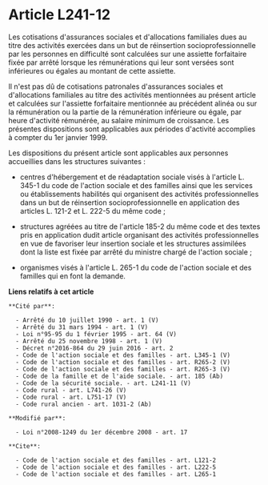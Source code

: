 # Article L241-12

Les cotisations d'assurances sociales et d'allocations familiales dues au titre des activités exercées dans un but de
réinsertion socioprofessionnelle par les personnes en difficulté sont calculées sur une assiette forfaitaire fixée par arrêté
lorsque les rémunérations qui leur sont versées sont inférieures ou égales au montant de cette assiette. 

Il n'est pas dû de cotisations patronales d'assurances sociales et d'allocations familiales au titre des activités
mentionnées au présent article et calculées sur l'assiette forfaitaire mentionnée au précédent alinéa ou sur la rémunération
ou la partie de la rémunération inférieure ou égale, par heure d'activité rémunérée, au salaire minimum de croissance. Les
présentes dispositions sont applicables aux périodes d'activité accomplies à compter du 1er janvier 1999. 

Les dispositions du présent article sont applicables aux personnes accueillies dans les structures suivantes :

- centres d'hébergement et de réadaptation sociale visés à l'article L. 345-1 du code de l'action sociale et des familles
ainsi que les services ou établissements habilités qui organisent des activités professionnelles dans un but de réinsertion
socioprofessionnelle en application des articles L. 121-2 et L. 222-5 du même code ;

- structures agréées au titre de l'article 185-2 du même code et des textes pris en application dudit article organisant des
activités professionnelles en vue de favoriser leur insertion sociale et les structures assimilées dont la liste est fixée
par arrêté du ministre chargé de l'action sociale ;

- organismes visés à l'article L. 265-1 du code de l'action sociale et des familles qui en font la demande.

**Liens relatifs à cet article**

	**Cité par**:

	  - Arrêté du 10 juillet 1990 - art. 1 (V)
	  - Arrêté du 31 mars 1994 - art. 1 (V)
	  - Loi n°95-95 du 1 février 1995 - art. 64 (V)
	  - Arrêté du 25 novembre 1998 - art. 1 (V)
	  - Décret n°2016-864 du 29 juin 2016 - art. 2
	  - Code de l'action sociale et des familles - art. L345-1 (V)
	  - Code de l'action sociale et des familles - art. R265-2 (V)
	  - Code de l'action sociale et des familles - art. R265-3 (V)
	  - Code de la famille et de l'aide sociale. - art. 185 (Ab)
	  - Code de la sécurité sociale. - art. L241-11 (V)
	  - Code rural - art. L741-26 (V)
	  - Code rural - art. L751-17 (V)
	  - Code rural ancien - art. 1031-2 (Ab)

	**Modifié par**:

	  - Loi n°2008-1249 du 1er décembre 2008 - art. 17

	**Cite**:

	  - Code de l'action sociale et des familles - art. L121-2
	  - Code de l'action sociale et des familles - art. L222-5
	  - Code de l'action sociale et des familles - art. L265-1
